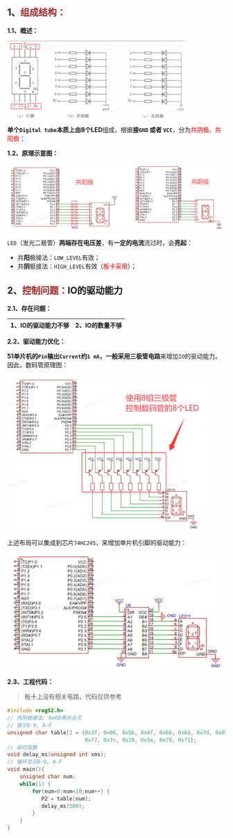 ## 1、<span style="color:brown">组成结构：</span>

**1.1、概述：**

<img src="https://raw.githubusercontent.com/root-bine/image/main/Typora-image/Digital_Tube01.png" alt="image-20251101141915127" style="zoom:40%;" />

**单个`Digital tube`**本质上由**8个LED**组成，根据**接`GND` 或者 `VCC`**，分为<span style="color:red">共阴极、共阳极</span>：

**1.2、原理示意图：**

<img src="https://raw.githubusercontent.com/root-bine/image/main/Typora-image/Digital_Tube02.png" alt="image-20251101142345942" style="zoom: 50%;" />

`LED`（发光二极管）**两端存在电压差**，有**一定的电流**流过时，会**亮起**：

- 共**阳**极接法：`LOW_LEVEL`有效；
- 共**阴**极接法：`HIGH_LEVEL`有效（<span style="color:red">板卡采用</span>）；



## 2、<span style="color:brown">控制问题：</span>IO的驱动能力

**2.1、存在问题：**

| 1、IO的驱动能力不够 | 2、IO的数量不够 |
| :-----------------: | :-------------: |

**2.2、驱动能力优化：**

**51单片机的`Pin`输出`Current`**约`1 mA`，一般采用**三极管电路**来增加`IO`的驱动能力。因此，数码管原理图：

<img src="https://raw.githubusercontent.com/root-bine/image/main/Typora-image/Digital_Tube03.png" alt="image-20251101144005078" style="zoom:45%;" />

上述布局可以集成到芯片`74HC245`，来增加单片机引脚的驱动能力：

<img src="https://raw.githubusercontent.com/root-bine/image/main/Typora-image/Digital_Tube04.png" alt="image-20251101144550333" style="zoom:50%;" />

**2.3、工程代码：**

>  板卡上没有相关电路，代码仅供参考

```c
#include <reg52.h>
// 共阴极接法: 0x00表示全灭
// 表示0-9, A-F
unsigned char table[] = {0x3f, 0x06, 0x5b, 0x4f, 0x66, 0x6d, 0x7d, 0x07, 0x7f, 0x6f, 
                         0x77, 0x7c, 0x39, 0x5e, 0x79, 0x71};
// 延时函数
void delay_ms(unsigned int xms);
// 循环显示0-9, A-F
void main(){
    unsigned char num;
    while(1) {        
        for(num=0;num<10;num++) {
           P2 = table[num];
           delay_ms(500);        
        }
    }
}
```


